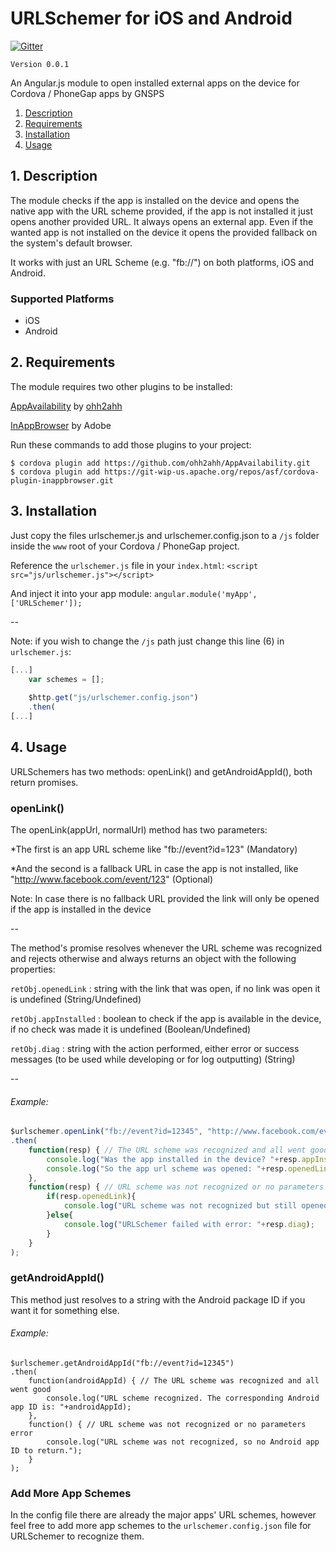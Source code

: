 # URLSchemer for iOS and Android

[![Gitter](https://badges.gitter.im/Join%20Chat.svg)](https://gitter.im/GNSPS/URLSchemer?utm_source=badge&utm_medium=badge&utm_campaign=pr-badge&utm_content=badge)

`Version 0.0.1`

An Angular.js module to open installed external apps on the device for Cordova / PhoneGap apps by GNSPS

1. [Description](https://github.com/GNSPS/URLSchemer#1-description)
2. [Requirements](https://github.com/GNSPS/URLSchemer#2-requirements)
3. [Installation](https://github.com/GNSPS/URLSchemer#3-installation)
4. [Usage](https://github.com/GNSPS/URLSchemer#4-usage)

## 1. Description

The module checks if the app is installed on the device and opens the native app with the URL scheme provided, if the app is not installed it just opens another provided URL.
It always opens an external app. Even if the wanted app is not installed on the device it opens the provided fallback on the system's default browser.

It works with just an URL Scheme (e.g. "fb://") on both platforms, iOS and Android.

### Supported Platforms

* iOS
* Android

## 2. Requirements

The module requires two other plugins to be installed:

[AppAvailability](https://github.com/ohh2ahh/AppAvailability) by [ohh2ahh](http://ohh2ahh.com)

[InAppBrowser](https://github.com/apache/cordova-plugin-inappbrowser/blob/master/doc/index.md) by Adobe

Run these commands to add those plugins to your project:
```
$ cordova plugin add https://github.com/ohh2ahh/AppAvailability.git
$ cordova plugin add https://git-wip-us.apache.org/repos/asf/cordova-plugin-inappbrowser.git
```

## 3. Installation

Just copy the files urlschemer.js and urlschemer.config.json to a `/js` folder inside the `www` root of your Cordova / PhoneGap project.

Reference the `urlschemer.js` file in your `index.html`:
`<script src="js/urlschemer.js"></script>`

And inject it into your app module:
`angular.module('myApp', ['URLSchemer']);`

--

Note: if you wish to change the `/js` path just change this line (6) in `urlschemer.js`:
```javascript
[...]
    var schemes = [];
    
    $http.get("js/urlschemer.config.json")
    .then(
[...]
```

## 4. Usage

URLSchemers has two methods: openLink() and getAndroidAppId(), both return promises.

### openLink()

The openLink(appUrl, normalUrl) method has two parameters:

*The first is an app URL scheme like "fb://event?id=123" (Mandatory)

*And the second is a fallback URL in case the app is not installed, like "http://www.facebook.com/event/123" (Optional)

Note: In case there is no fallback URL provided the link will only be opened if the app is installed in the device

--

The method's promise resolves whenever the URL scheme was recognized and rejects otherwise and always returns an object with the following properties:

`retObj.openedLink` : string with the link that was open, if no link was open it is undefined (String/Undefined)

`retObj.appInstalled` : boolean to check if the app is available in the device, if no check was made it is undefined (Boolean/Undefined)

`retObj.diag` : string with the action performed, either error or success messages (to be used while developing or for log outputting) (String)

--

###### Example:

```javascript
$urlschemer.openLink("fb://event?id=12345", "http://www.facebook.com/event/12345")
.then(
    function(resp) { // The URL scheme was recognized and all went good
        console.log("Was the app installed in the device? "+resp.appInstalled);
        console.log("So the app url scheme was opened: "+resp.openedLink);
    },
    function(resp) { // URL scheme was not recognized or no parameters error
        if(resp.openedLink){
            console.log("URL scheme was not recognized but still opened this link: "+resp.openedLink);
        }else{
            console.log("URLSchemer failed with error: "+resp.diag);
        }
    }
);
```

### getAndroidAppId()

This method just resolves to a string with the Android package ID if you want it for something else.

###### Example:

```
$urlschemer.getAndroidAppId("fb://event?id=12345")
.then(
    function(androidAppId) { // The URL scheme was recognized and all went good
        console.log("URL scheme recognized. The corresponding Android app ID is: "+androidAppId);
    },
    function() { // URL scheme was not recognized or no parameters error
        console.log("URL scheme was not recognized, so no Android app ID to return.");
    }
);
```

### Add More App Schemes

In the config file there are already the major apps' URL schemes, however feel free to add more app schemes to the `urlschemer.config.json` file for URLSchemer to recognize them.